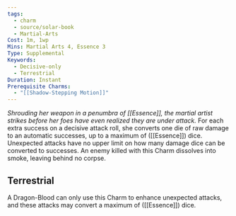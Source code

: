 ```yaml
---
tags:
  - charm
  - source/solar-book
  - Martial-Arts
Cost: 1m, 1wp
Mins: Martial Arts 4, Essence 3
Type: Supplemental
Keywords:
  - Decisive-only
  - Terrestrial
Duration: Instant
Prerequisite Charms:
  - "[[Shadow-Stepping Motion]]"
---
```

*Shrouding her weapon in a penumbra of [[Essence]], the martial artist strikes before her foes have even realized they are under attack.*
For each extra success on a decisive attack roll, she converts one die of raw damage to an automatic successes, up to a maximum of ([[Essence]]) dice. Unexpected attacks have no upper limit on how many damage dice can be converted to successes. An enemy killed with this Charm dissolves into smoke, leaving behind no corpse. 
## Terrestrial
A Dragon-Blood can only use this Charm to enhance unexpected attacks, and these attacks may convert a maximum of ([[Essence]]) dice.